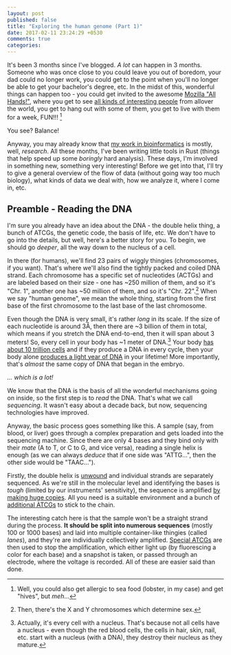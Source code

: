 ```yaml
---
layout: post
published: false
title: "Exploring the human genome (Part 1)"
date: 2017-02-11 23:24:29 +0530
comments: true
categories:
---
```


It's been 3 months since I've blogged. *A lot* can happen in 3 months. Someone who was once close to you could leave you out of boredom, your dad could no longer work, you could get to the point when you'll no longer be able to get your bachelor's degree, etc. In the midst of this, wonderful things can happen too - you could get invited to the awesome [Mozilla "All Hands!"](https://wiki.mozilla.org/All_Hands/2016_Hawaii), where you get to see [all kinds of interesting people](https://www.flickr.com/photos/mozillaallhands/sets/72157673850712094/with/31521175206/) from allover the world, you get to hang out with some of them, you get to live with them for a week, FUN!!! [^1]

You see? Balance!

Anyway, you may already know that [my work in bioinformatics](https://wafflespeanut.github.io/blog/2016/07/12/new-job-new-field/) is mostly, well, *research*. All these months, I've been writing little tools in Rust (things that help speed up some *boringly* hard analysis). These days, I'm involved in something new, something very interesting! Before we get into that, I'll try to give a general overview of the flow of data (without going way too much biology), what kinds of data we deal with, how we analyze it, where I come in, etc.

<!-- more -->

## Preamble - Reading the DNA

I'm sure you already have an idea about the DNA - the double helix thing, a bunch of ATCGs, the genetic code, the basis of life, etc. We don't have to go into the details, but well, here's a better story for you. To begin, we should go *deeper*, all the way down to the nucleus of a cell.

In there (for humans), we'll find 23 pairs of wiggly thingies (chromosomes, if you want). That's where we'll also find the tightly packed and coiled DNA strand. Each chromosome has a specific set of nucleotides (ACTGs) and are labeled based on their size - one has ~250 million of them, and so it's "Chr. 1", another one has ~50 million of them, and so it's "Chr. 22".[^2] When we say "human genome", we mean the whole thing, starting from the first base of the first chromosome to the last base of the last chromosome.

Even though the DNA is very small, it's rather *long* in its scale. If the size of each nucleotide is around 3Å, then there are ~3 billion of them in total, which means if you stretch the DNA end-to-end, then it will span about 3 meters! So, every cell in your body has ~1 meter of DNA.[^3] Your body [has about 10 trillion cells](https://biology.stackexchange.com/q/3327/3446) and if they produce a DNA in every cycle, then your body alone [produces a light year of DNA](https://calculatedimages.blogspot.in/2015/04/light-years-of-dna.html) in your lifetime! More importantly, that's *almost* the same copy of DNA that began in the embryo.

*... which is a lot!*

We know that the DNA is the basis of all the wonderful mechanisms going on inside, so the first step is to *read* the DNA. That's what we call *sequencing*. It wasn't easy about a decade back, but now, sequencing technologies have improved.

Anyway, the basic process goes something like this. A sample (say, from blood, or liver) goes through a complex preparation and gets loaded into the sequencing machine. Since there are only 4 bases and they bind only with their *mate* (A to T, or C to G, and vice versa), reading a single helix is enough (as we can always *deduce* that if one side was "ATTG...", then the other side would be "TAAC...").

Firstly, the double helix is [unwound](https://en.wikipedia.org/wiki/Nucleic_acid_thermodynamics#Denaturation) and individual strands are separately sequenced. As we're still in the molecular level and identifying the bases is *tough* (limited by our instruments' sensitivity), the sequence is amplified [by making huge copies](https://en.wikipedia.org/wiki/Polymerase_chain_reaction). All you need is a suitable environment and a bunch of [additional ATCGs](https://en.wikipedia.org/wiki/Primer_(molecular_biology)) to stick to the chain.

The interesting catch here is that the sample won't be a straight strand during the process. **It should be split into numerous sequences** (mostly 100 or 1000 bases) and laid into multiple container-like thingies (called *lanes*), and they're are individually collectively amplified. [Special ATCGs](https://en.wikipedia.org/wiki/Dideoxynucleotide) are then used to stop the amplification, which either light up (by fluorescing a color for each base) and a snapshot is taken, or passed through an electrode, where the voltage is recorded. All of these are easier said than done.

[^1]: Well, you could also get allergic to sea food (lobster, in my case) and get "hives", but *meh*...

[^2]: Then, there's the X and Y chromosomes which determine sex.

[^3]: Actually, it's every cell with a nucleus. That's because not all cells have a nucleus - even though the red blood cells, the cells in hair, skin, nail, etc. start with a nucleus (with a DNA), they destroy their nucleus as they mature.
